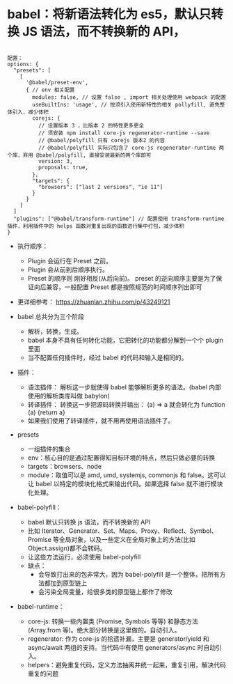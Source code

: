 # babel：将新语法转化为 es5，默认只转换 JS 语法，而不转换新的 API，

```

配置：
options: {
  "presets": [
    [
      '@babel/preset-env',
      { // env 相关配置
        modules: false, // 设置 false , import 相关处理使用 webpack 的配置
        useBuiltIns: 'usage', // 按须引入使用新特性的相关 pollyfill, 避免整体引入，减少体积
        corejs: {
          // 设置版本 3 ，比版本 2 的特性更多更全
          // 须安装 npm install core-js regenerator-runtime --save
          // @babel/polyfill 只有 corejs 版本2 的内容
          // @babel/polyfill 实际只包含了 core-js regenerator-runtime 两个库，弃用 @babel/polyfill, 直接安装最新的两个库即可
          version: 3,
          proposals: true,
        }，
        "targets": {
          "browsers": ["last 2 versions", "ie 11"]
        }
      }
    ]
  ]
  "plugins": ["@babel/transform-runtime"] // 配置使用 transform-runtime 插件，利用插件中的 helps 函数对重复出现的函数进行集中打包，减少体积
}

```

- 执行顺序：

  - Plugin 会运行在 Preset 之前。
  - Plugin 会从前到后顺序执行。
  - Preset 的顺序则 刚好相反(从后向前)。 preset 的逆向顺序主要是为了保证向后兼容，一般配置 Preset 都是按照规范的时间顺序列出即可

- 更详细参考： https://zhuanlan.zhihu.com/p/43249121

- babel 总共分为三个阶段

  - 解析，转换，生成。
  - babel 本身不具有任何转化功能，它把转化的功能都分解到一个个 plugin 里面
  - 当不配置任何插件时，经过 babel 的代码和输入是相同的。

- 插件：

  - 语法插件： 解析这一步就使得 babel 能够解析更多的语法。(babel 内部使用的解析类库叫做 babylon)
  - 转译插件： 转换这一步把源码转换并输出： (a) => a 就会转化为 function (a) {return a}
  - 如果我们使用了转译插件，就不用再使用语法插件了。

- presets

  - 一组插件的集合
  - env：核心目的是通过配置得知目标环境的特点，然后只做必要的转换
  - targets：browsers、node
  - module：取值可以是 amd, umd, systemjs, commonjs 和 false。这可以让 babel 以特定的模块化格式来输出代码。如果选择 false 就不进行模块化处理。

- babel-polyfill：

  - babel 默认只转换 js 语法，而不转换新的 API
  - 比如 Iterator、Generator、Set、Maps、Proxy、Reflect、Symbol、Promise 等全局对象，以及一些定义在全局对象上的方法(比如 Object.assign)都不会转码。
  - 让这些方法运行，必须使用 babel-polyfill
  - 缺点：
    - 会导致打出来的包非常大，因为 babel-polyfill 是一个整体，把所有方法都加到原型链上
    - 会污染全局变量，给很多类的原型链上都作了修改

- babel-runtime：

  - core-js: 转换一些内置类 (Promise, Symbols 等等) 和静态方法 (Array.from 等)。绝大部分转换是这里做的。自动引入。
  - regenerator: 作为 core-js 的拾遗补漏，主要是 generator/yield 和 async/await 两组的支持。当代码中有使用 generators/async 时自动引入。
  - helpers：避免重复代码，定义方法抽离并统一起来，重复引用，解决代码重复的问题

